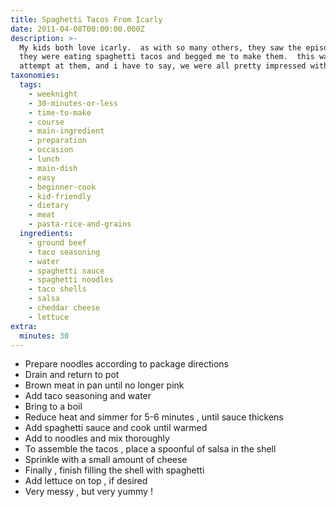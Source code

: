 ```yaml
---
title: Spaghetti Tacos From Icarly
date: 2011-04-08T00:00:00.000Z
description: >-
  My kids both love icarly.  as with so many others, they saw the episode where
  they were eating spaghetti tacos and begged me to make them.  this was my
  attempt at them, and i have to say, we were all pretty impressed with them!
taxonomies:
  tags:
    - weeknight
    - 30-minutes-or-less
    - time-to-make
    - course
    - main-ingredient
    - preparation
    - occasion
    - lunch
    - main-dish
    - easy
    - beginner-cook
    - kid-friendly
    - dietary
    - meat
    - pasta-rice-and-grains
  ingredients:
    - ground beef
    - taco seasoning
    - water
    - spaghetti sauce
    - spaghetti noodles
    - taco shells
    - salsa
    - cheddar cheese
    - lettuce
extra:
  minutes: 30
---
```

 - Prepare noodles according to package directions
 - Drain and return to pot
 - Brown meat in pan until no longer pink
 - Add taco seasoning and water
 - Bring to a boil
 - Reduce heat and simmer for 5-6 minutes , until sauce thickens
 - Add spaghetti sauce and cook until warmed
 - Add to noodles and mix thoroughly
 - To assemble the tacos , place a spoonful of salsa in the shell
 - Sprinkle with a small amount of cheese
 - Finally , finish filling the shell with spaghetti
 - Add lettuce on top , if desired
 - Very messy , but very yummy !
